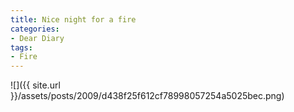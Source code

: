 ```yaml
---
title: Nice night for a fire
categories:
- Dear Diary
tags:
- Fire
---
```


![]({{ site.url }}/assets/posts/2009/d438f25f612cf78998057254a5025bec.png)
